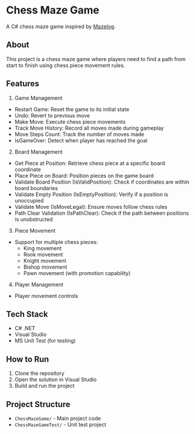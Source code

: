 # Chess Maze Game

A C# chess maze game inspired by [Mazelog](http://www.mazelog.com/show?9).

## About

This project is a chess maze game where players need to find a path from start to finish using chess piece movement rules.

## Features

1. Game Management
- Restart Game: Reset the game to its initial state
- Undo: Revert to previous move
- Make Move: Execute chess piece movements
- Track Move History: Record all moves made during gameplay
- Move Steps Count: Track the number of moves made
- IsGameOver: Detect when player has reached the goal

2. Board Management
- Get Piece at Position: Retrieve chess piece at a specific board coordinate
- Place Piece on Board: Position pieces on the game board
- Validate Board Position (IsValidPosition): Check if coordinates are within board boundaries
- Validate Empty Position (IsEmptyPosition): Verify if a position is unoccupied
- Validate Move (IsMoveLegal): Ensure moves follow chess rules
- Path Clear Validation (IsPathClear): Check if the path between positions is unobstructed

3. Piece Movement
- Support for multiple chess pieces:
    - King movement
    - Rook movement
    - Knight movement
    - Bishop movement
    - Pawn movement (with promotion capability)

4. Player Management
- Player movement controls

## Tech Stack

- C# .NET
- Visual Studio
- MS Unit Test (for testing)

## How to Run

1. Clone the repository
2. Open the solution in Visual Studio
3. Build and run the project

## Project Structure

- `ChessMazeGame/` - Main project code
- `ChessMazeGameTest/` - Unit test project
